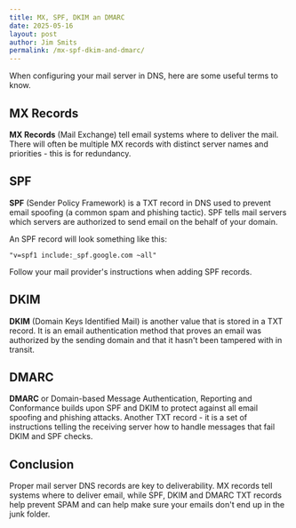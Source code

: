 ```yaml
---
title: MX, SPF, DKIM an DMARC
date: 2025-05-16
layout: post
author: Jim Smits
permalink: /mx-spf-dkim-and-dmarc/
---
```

When configuring your mail server in DNS, here are some useful terms to know.  

## MX Records

**MX Records** (Mail Exchange) tell email systems where to deliver the mail.  There will often be multiple MX records with distinct server names and priorities - this is for redundancy.

## SPF

**SPF** (Sender Policy Framework) is a TXT record in DNS used to prevent email spoofing (a common spam and phishing tactic). SPF tells mail servers which servers are authorized to send email on the behalf of your domain.

An SPF record will look something like this:

```
"v=spf1 include:_spf.google.com ~all"
```

Follow your mail provider's instructions when adding SPF records.

## DKIM

**DKIM** (Domain Keys Identified Mail) is another value that is stored in a TXT record. It is an email authentication method that proves an email was authorized by the sending domain and that it hasn't been tampered with in transit. 


## DMARC

**DMARC** or Domain-based Message Authentication, Reporting and Conformance builds upon SPF and DKIM to protect against all email spoofing and phishing attacks.  Another TXT record - it is a set of instructions telling the receiving server how to handle messages that fail DKIM and SPF checks.

## Conclusion

Proper mail server DNS records are key to deliverability. MX records tell systems where to deliver email, while SPF, DKIM and DMARC TXT records help prevent SPAM and can help make sure your emails don't end up in the junk folder. 
